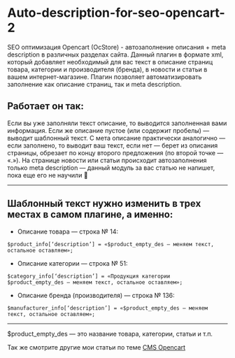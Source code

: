 # Auto-description-for-seo-opencart-2 

SEO оптимизация Opencart (OcStore) - автозаполнение описания + meta description в различных разделах сайта. 
Данный плагин в формате xml, который добавляет необходимый для вас текст в описание страниц товара, категории и производителя (бренда), в новости и статьи в вашем интернет-магазине. 
Плагин позволяет автоматизировать заполнение как описание страниц, так и meta description.

## Работает он так: 
Если вы уже заполняли текст описание, то выводится заполненная вами информация. Если же описание пустое (или содержит пробелы) — выводит шаблонный текст.
С мета описание практически аналогично — если заполнено, то выводит ваш текст, если нет — берет из описания страницы, обрезает по концу второго предложения (по второй точке — «.»).
На странице новости или статьи происходит автозаполнения только meta description — данный модуль за вас статью не напишет, пока еще его не научили 🙂

--- 

## Шаблонный текст нужно изменить в трех местах в самом плагине, а именно:

+ Описание товара — строка № 14:
```
$product_info[‘description’] = «$product_empty_des — меняем текст, остальное оставляем»;
```

+ Описание категории — строка № 51:
```
$category_info[‘description’] = «Продукция категории $product_empty_des — меняем текст, остальное оставляем»;
```

+ Описание бренда (производителя) — строка № 136:
```
$manufacturer_info[‘description’] = «$product_empty_des — меняем текст, остальное оставляем»;
```

--- 

$product_empty_des — это название товара, категории, статьи и т.п.

Так же смотрите другие мои статьи по теме [CMS Opencart](https://nikonorow.ru/tag/opencart/)
